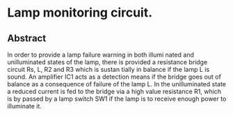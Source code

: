 # Lamp monitoring circuit.

## Abstract
In order to provide a lamp failure warning in both illumi nated and unilluminated states of the lamp, there is provided a resistance bridge circuit Rs, L, R2 and R3 which is sustan tially in balance if the lamp L is sound. An amplifier IC1 acts as a detection means if the bridge goes out of balance as a consequence of failure of the lamp L. In the unilluminated state a reduced current is fed to the bridge via a high value resistance R1, which is by passed by a lamp switch SW1 if the lamp is to receive enough power to illuminate it.